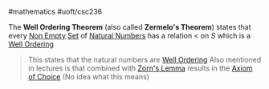 #mathematics 
#uoft/csc236 

The **Well Ordering Theorem** (also called **Zermelo's Theorem**) states that every [Non Empty](Non%20Empty.md) [Set](../../Math/MAT223%20Notes/Set.md) of [Natural Numbers](Natural%20Numbers) has a relation < on $S$ which is a [Well Ordering](Well%20Ordering.md)

> This states that the natural numbers are [Well Ordering](Well%20Ordering.md)
> Also mentioned in lectures is that combined with [Zorn's Lemma](Zorn's%20Lemma) results in the [Axiom of Choice](Axiom%20of%20Choice) (No idea what this means)